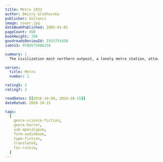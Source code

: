 ```yaml
---
title: Metro 2033
author: Dmitry Glukhovsky
publisher: Gollancz
image: cover.jpg
dateBookPublished: 2005-01-01
pageCount: 458
bookHeight: 198
goodreadsReviewId: 2555791450
isbn13: 9780575086258

summary: |
  The civilization most northern outpost, a lonely metro station, attacked by mysterious creatures that somehow have awoken in the recent war. The world lies in ruins, the surface is contaminated, and a prey to the sun's deadly rays. One last human remnant have sought protection in the Metro, the world's largest nuclear bomb secure bunker, where stations have been transformed into small city states with their own ideologies and governments. Everywhere there is a constant struggle for living space, water filters, electric heaters and fungal cultures, all while darkness and terror reigns in the tunnels. A young man is forced out on a dangerous journey through the subterranean maze of tunnels, shafts and sidings, where nobody knows what to expect around the next corner.

series:
  title: Metro
  number: 1

rating5: 2
rating7: 3

readDates: [[2018-10-08, 2018-10-15]]
dateRated: 2018-10-15

tags:
  [
    genre-science-fiction,
    genre-horror,
    sub-apocalypse,
    form-audiobook,
    type-fiction,
    translated,
    loc-russia,
  ]
---
```

